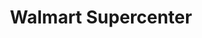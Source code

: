 ---
title: "Walmart Supercenter"
url: /riverside/walmart-supercenter-valley-springs-parkway/
shop: Supermarkt
---